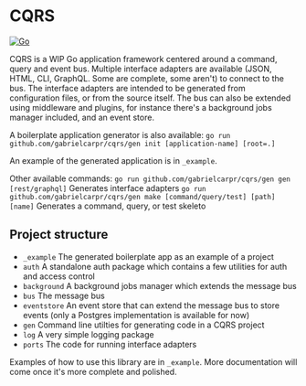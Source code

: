 # CQRS

[![Go](https://github.com/GabrielCarpr/cqrs/actions/workflows/go.yml/badge.svg)](https://github.com/GabrielCarpr/cqrs/actions/workflows/go.yml)

CQRS is a WIP Go application framework centered around a command, query and event bus. Multiple interface adapters are available (JSON, HTML, CLI, GraphQL. Some are complete, some aren't) to connect to the bus. The interface adapters are intended to be generated from configuration files, or from the source itself. The bus can also be extended using middleware and plugins, for instance there's a background jobs manager included, and an event store.

A boilerplate application generator is also available:
`go run github.com/gabrielcarpr/cqrs/gen init [application-name] [root=.]`

An example of the generated application is in `_example`.

Other available commands:
`go run github.com/gabrielcarpr/cqrs/gen gen [rest/graphql]` Generates interface adapters
`go run github.com/gabrielcarpr/cqrs/gen make [command/query/test] [path] [name]` Generates a command, query, or test skeleto

## Project structure

- `_example` The generated boilerplate app as an example of a project
- `auth` A standalone auth package which contains a few utilities for auth and access control
- `background` A background jobs manager which extends the message bus
- `bus` The message bus
- `eventstore` An event store that can extend the message bus to store events (only a Postgres implementation is available for now)
- `gen` Command line utilties for generating code in a CQRS project
- `log` A very simple logging package
- `ports` The code for running interface adapters

Examples of how to use this library are in `_example`. More documentation will come once it's more complete and polished.
